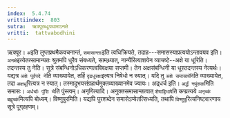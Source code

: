 ```yaml
---
index:  5.4.74
vrittiindex:  803
sutra:  ऋक्पूरब्धूःपथामाऽनक्षे
vritti:  tattvabodhini 
---
```


ऋक्पूर। `अ`इति लुप्तप्रथमैकवचनान्तं, `समासान्ताः`इति त्वधिक्रियते, तदाह---समासस्याप्रत्ययोऽन्तावयव इति। `अनक्षे`इत्येतत्सामान्यतः श्रुतमपि धुरैव संबध्यते, सामथ्र्यात्, नान्यैरित्याशयेन व्याचष्टे--अक्षे या धूरिति। तदन्तस्य तु नेति। सूत्रे संबन्धिनोऽधिकरणत्वविवक्षया सप्तमी। तेन अक्षसंबन्धिनी या धूस्तदन्तस्य नेत्यर्थः। यद्यत्र `अक्षे पूर्वपदे ने`ति व्याख्यायेत, तर्हि `दृढधूरक्षः`इत्यत्र निषेधो न स्यात्। यदि तु `अक्षे समासार्थेने`ति व्याख्यायेत, तदा `अक्षधू`रित्यत्र न स्यात्। तस्मादुभयसंग्रहार्थमुक्तव्याख्यानमेव ज्यायः। अद्र्धर्च इति। `अर्द्धं नपुंसक`मिति समासः। `अर्धर्चाः पुंसि चे`ति पुंस्त्वम्। अनृगित्यादि। अनुक्तसमासान्तत्वात् `शेषाद्विभाषे`ति कप्प्रत्यये `अनृच्कं` `बह्वृच्कं`मित्यपि बोध्यम्। विष्णुपुरमिति। यद्यपि पुरशब्देन समासेऽप्येतत्सिध्यति, तथापि `विष्णुपू`रित्यनिष्टवारणाय सूत्रे पूग्र्रहणम्।

